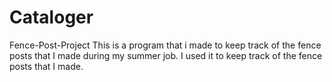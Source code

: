 # Cataloger
Fence-Post-Project This is a program that i made to keep track of the fence posts that I made during my summer job. I used it to keep track of the fence posts that I made.
